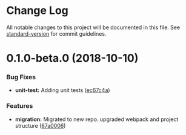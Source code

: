 # Change Log

All notable changes to this project will be documented in this file. See [standard-version](https://github.com/conventional-changelog/standard-version) for commit guidelines.

<a name="0.1.0-beta.0"></a>
# 0.1.0-beta.0 (2018-10-10)


### Bug Fixes

* **unit-test:** Adding unit tests ([ec67c4a](https://github.com/nullspec/petid-web/commit/ec67c4a))


### Features

* **migration:** Migrated to new repo. upgraded webpack and project structure ([67a0006](https://github.com/nullspec/petid-web/commit/67a0006))
